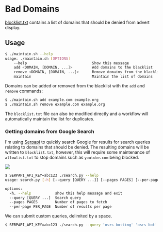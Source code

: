 # Bad Domains

[blocklist.txt](https://raw.githubusercontent.com/ge-tracker/bad-domains/main/blocklist.txt) contains a list of domains that should be denied from advert display.

## Usage

```bash
$ ./maintain.sh --help
usage: ./maintain.sh [OPTIONS]
    --help                              Show this message
    add <DOMAIN, [DOMAIN, ...]>         Add domains to the blacklist
    remove <DOMAIN, [DOMAIN, ...]>      Remove domains from the blacklist
    maintain                            Maintain the list of domains
```

Domains can be added or removed from the blacklist with the `add` and `remove` commands:

```bash
$ ./maintain.sh add example.com example.org
$ ./maintain.sh remove example.com example.org
```

The `blocklist.txt` file can also be modified directly and a workflow will automatically maintain the list for duplicates.

### Getting domains from Google Search

I'm using [Serpapi](https://serpapi.com/) to quickly search Google for results for search queries relating to domains that should be denied. The resulting domains will be written to `blocklist.txt`, however, this will require some maintenance of `allowlist.txt` to stop domains such as `youtube.com` being blocked.

![](https://i.imgur.com/ufka8M4.png)

```bash
$ SERPAPI_API_KEY=abc123 ./search.py --help
usage: search.py [-h] [--query [QUERY ...]] [--pages PAGES] [--per-page PER_PAGE]

options:
  -h, --help           show this help message and exit
  --query [QUERY ...]  Search query
  --pages PAGES        Number of pages to fetch
  --per-page PER_PAGE  Number of results per page
```

We can submit custom queries, delimited by a space.

```bash
$ SERPAPI_API_KEY=abc123 ./search.py --query 'osrs botting' 'osrs bot' --pages 2 --per-page 10
```

